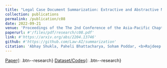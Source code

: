 ```yaml
---
title: "Legal Case Document Summarization: Extractive and Abstractive Methods and their Evaluation"
collection: publications
permalink: /publication/c08
date: 2022-09-21
venue: 'Proceedings of the The 2nd Conference of the Asia-Pacific Chapter of the Association for Computational Linguistics, <b>AACL 2022</b>'
paperurl: #'/files/pdf/research/c08.pdf'
link: #'https://arxiv.org/abs/2204.13746'
github: #'https://github.com/Law-AI/summarization'
citation: 'Abhay Shukla, Paheli Bhattacharya, Soham Poddar, <b>Rajdeep Mukherjee</b>, Kripabandhu Ghosh, Pawan Goyal and Saptarshi Ghosh'
---
```


[Paper](/files/pdf/research/c08.pdf){: .btn--research} [Dataset/Codes](https://github.com/Law-AI/summarization){: .btn--research} 

<!-- [Poster](/files/pdf/research/CAVES_SIGIR2022_Poster.pdf){: .btn--research} [Slides](https://docs.google.com/presentation/d/e/2PACX-1vQw4i9eslnalTY1xQ20KT-9drFglpyU2004q-HHkd6UQNh1WYyS18p9r8smYFOxCVg1_X644XczMBD1/pub?start=true&loop=false&delayms=5000){: .btn--research} [Video](https://dl.acm.org/doi/10.1145/3477495.3531745){: .btn--research} [Citation](https://dl.acm.org/doi/10.1145/3477495.3531745){: .btn--research} -->
